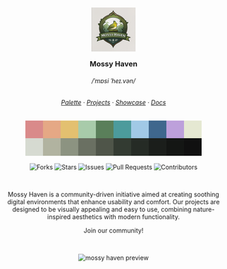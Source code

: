<h3 align="center">
	<img src="../images/logo.png" width="100" alt="Logo"/><br/>
	<img src="../images/logo.png" height="30" width="0px"/>
	Mossy Haven
	<img src="../images/logo.png" height="30" width="0px"/>
</h3>

<h6 align="center">
  <a>/ˈmɒsi ˈheɪ.vən/</a>
</h6>

<h6 align="center">
  <a href="../Palette.md">Palette</a>
  ·
  <a href="../Projects.md">Projects</a>
  ·
  <a href="../Showcase.md">Showcase</a>
  ·
  <a href="../Doc.md">Docs</a>
</h6>

<p align="center">
  <img src="../images/palette.png" width="400" />
</p>

<p align="center">
  <img src="https://img.shields.io/github/forks/MossyHaven/MossyHaven?style=flat-square&color=A8CBAA&label=forks" alt="Forks"  >
  <img src="https://img.shields.io/github/stars/MossyHaven/MossyHaven?style=flat-square&color=D98A8A&label=stars" alt="Stars"  >
  <img src="https://img.shields.io/github/issues/MossyHaven/MossyHaven?style=flat-square&color=E5A885&label=issues" alt="Issues"  >
  <img src="https://img.shields.io/github/issues-pr/MossyHaven/MossyHaven?style=flat-square&color=4C9B9C&label=pull%20requests" alt="Pull Requests"  >
  <img src="https://img.shields.io/github/contributors/MossyHaven/MossyHaven?style=flat-square&color=5A7F5A&label=contributors" alt="Contributors"  >
</p>

&nbsp;

<p align="center">
  Mossy Haven is a community-driven initiative aimed at creating soothing digital environments that enhance usability and comfort. Our projects are designed to be visually appealing and easy to use, combining nature-inspired aesthetics with modern functionality.
</p>

<p align="center">
Join our community!
</p>

&nbsp;

<p align="center">
  <img src="https://via.placeholder.com/800x400/CDD2C2/FFFFFF?text=Mossy+Haven+Preview" alt="mossy haven preview"/>
</p>
